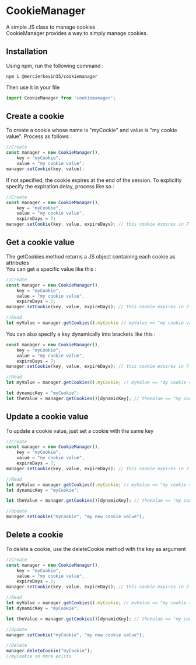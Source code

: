 # CookieManager
A simple JS class to manage cookies\
CookieManager provides a way to simply manage cookies.

## Installation
Using npm, run the following command :
```
npm i @mercierkevin35/cookiemanager
```
Then use it in your file
```javascript
import CookieManager from 'cookiemanager';
```

## Create a cookie
To create a cookie whose name is "myCookie" and value is "my cookie value". Process as follows :

```javascript
//Create
const manager = new CookieManager(),
    key = "myCookie",
    value = "my cookie value";
manager.setCookie(key, value);
```
If not specified, the cookie expires at the end of the session.
To explicitly specify the expiration delay, process like so :

```javascript
//Create
const manager = new CookieManager(),
    key = "myCookie",
    value = "my cookie value",
    expireDays = 7;
manager.setCookie(key, value, expireDays); // this cookie expires in 7 days
```

## Get a cookie value
The getCookies method returns a JS object containing each cookie as attributes\
You can get a specific value like this :

```javascript
//Create
const manager = new CookieManager(),
    key = "myCookie",
    value = "my cookie value",
    expireDays = 7;
manager.setCookie(key, value, expireDays); // this cookie expires in 7 days

//Read
let myValue = manager.getCookies().myCookie // myValue == "my cookie value"
```
You can also specify a key dynamically into brackets like this :

```javascript
const manager = new CookieManager(),
    key = "myCookie",
    value = "my cookie value",
    expireDays = 7;
manager.setCookie(key, value, expireDays); // this cookie expires in 7 days

//Read
let myValue = manager.getCookies().myCookie; // myValue == "my cookie value"

let dynamicKey = "myCookie";
let theValue = manager.getCookies()[dynamicKey]; // theValue == "my cookie value"
```

## Update a cookie value
To update a cookie value, just set a cookie with the same key

```javascript
//Create
const manager = new CookieManager(),
    key = "myCookie",
    value = "my cookie value",
    expireDays = 7;
manager.setCookie(key, value, expireDays); // this cookie expires in 7 days

//Read
let myValue = manager.getCookies().myCookie; // myValue == "my cookie value"
let dynamicKey = "myCookie";

let theValue = manager.getCookies()[dynamicKey]; // theValue == "my cookie value"

//Update
manager.setCookie("myCookie", "my new cookie value");
```

## Delete a cookie
To delete a cookie, use the deleteCookie method with the key as argument

```javascript
//Create
const manager = new CookieManager(),
    key = "myCookie",
    value = "my cookie value",
    expireDays = 7;
manager.setCookie(key, value, expireDays); // this cookie expires in 7 days

//Read
let myValue = manager.getCookies().myCookie; // myValue == "my cookie value"
let dynamicKey = "myCookie";

let theValue = manager.getCookies()[dynamicKey]; // theValue == "my cookie value"

//Update
manager.setCookie("myCookie", "my new cookie value");

//Delete
manager.deleteCookie("myCookie");
//myCookie no more exists
```
